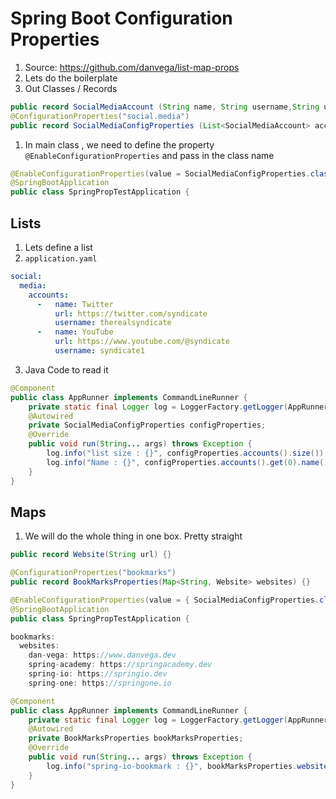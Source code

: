 # Spring Boot Configuration Properties

1. Source: https://github.com/danvega/list-map-props
1. Lets do the boilerplate
1. Out Classes / Records

```java
public record SocialMediaAccount (String name, String username,String url){}
@ConfigurationProperties("social.media")
public record SocialMediaConfigProperties (List<SocialMediaAccount> accounts){}
```
1. In main class , we need to define the property  `@EnableConfigurationProperties` and pass in the class name

```java
@EnableConfigurationProperties(value = SocialMediaConfigProperties.class)
@SpringBootApplication
public class SpringPropTestApplication {
```
## Lists

1. Lets define a list
2. `application.yaml`

```yaml
social:
  media:
    accounts:
      -   name: Twitter
          url: https://twitter.com/syndicate
          username: therealsyndicate
      -   name: YouTube
          url: https://www.youtube.com/@syndicate
          username: syndicate1
```

3. Java Code to read it

```java
@Component
public class AppRunner implements CommandLineRunner {
	private static final Logger log = LoggerFactory.getLogger(AppRunner.class);
	@Autowired
	private SocialMediaConfigProperties configProperties;
	@Override
	public void run(String... args) throws Exception {
		log.info("list size : {}", configProperties.accounts().size()); // 2
		log.info("Name : {}", configProperties.accounts().get(0).name()); // twitter
	}
}
```

## Maps

1. We will do the whole thing in one box. Pretty straight

```java
public record Website(String url) {}

@ConfigurationProperties("bookmarks")
public record BookMarksProperties(Map<String, Website> websites) {}

@EnableConfigurationProperties(value = { SocialMediaConfigProperties.class, BookMarksProperties.class })
@SpringBootApplication
public class SpringPropTestApplication {

bookmarks:
  websites:
    dan-vega: https://www.danvega.dev
    spring-academy: https://springacademy.dev
    spring-io: https://springio.dev
    spring-one: https://springone.io

@Component
public class AppRunner implements CommandLineRunner {
	private static final Logger log = LoggerFactory.getLogger(AppRunner.class);
	@Autowired
	private BookMarksProperties bookMarksProperties;
	@Override
	public void run(String... args) throws Exception {
		log.info("spring-io-bookmark : {}", bookMarksProperties.websites().get("spring-io").url()); // spring-io-bookmark : https://springio.dev
	}
}
```